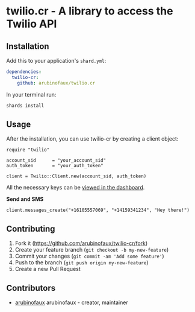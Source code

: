 # twilio.cr - A library to access the Twilio API


## Installation

Add this to your application's `shard.yml`:

```yaml
dependencies:
  twilio-cr:
    github: arubinofaux/twilio.cr
```

In your terminal run:

```bash
shards install
```

## Usage

After the installation, you can use twilio-cr by creating a client object:

```crystal
require "twilio"

account_sid      = "your_account_sid"
auth_token       = "your_auth_token"

client = Twilio::Client.new(account_sid, auth_token)
```

All the necessary keys can be [viewed in the dashboard](https://www.twilio.com/console).

**Send and SMS**

```crystal
client.messages_create("+16105557069", "+14159341234", "Hey there!")
```

## Contributing

1. Fork it (<https://github.com/arubinofaux/twilio-cr/fork>)
2. Create your feature branch (`git checkout -b my-new-feature`)
3. Commit your changes (`git commit -am 'Add some feature'`)
4. Push to the branch (`git push origin my-new-feature`)
5. Create a new Pull Request

## Contributors

- [arubinofaux](https://github.com/arubinofaux) arubinofaux - creator, maintainer
